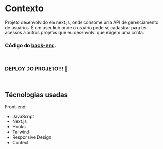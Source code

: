 # Contexto
Projeto desenvolvido em next.js, onde consome uma API de gerenciamento de usuários. É um user hub onde o usuário pode se cadastrar para ter acessos a outros projetos que eu desenvolvi que exigem uma conta.

### Código do [back-end](https://github.com/Arthur-Jr/user-auth).

<br>

### [DEPLOY DO PROJETO!!!](https://user-hub-mocha.vercel.app) :eyes:

<br>

## Técnologias usadas

Front-end:
  - JavaScript
  - Next.js
  - Hooks
  - Tailwind
  - Responsive Design
  - Context
